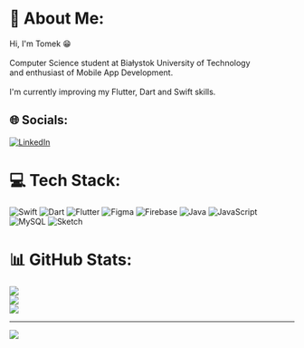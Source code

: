 # 💫 About Me:
Hi, I'm Tomek 😁<br><br>Computer Science student at Białystok University of Technology<br>and enthusiast of Mobile App Development.<br><br>I'm currently improving my Flutter, Dart and Swift skills.


## 🌐 Socials:
[![LinkedIn](https://img.shields.io/badge/LinkedIn-%230077B5.svg?logo=linkedin&logoColor=white)](https://linkedin.com/in/https://www.linkedin.com/in/tomasz-turosinski/) 

# 💻 Tech Stack:
![Swift](https://img.shields.io/badge/swift-F54A2A?style=flat&logo=swift&logoColor=white) ![Dart](https://img.shields.io/badge/dart-%230175C2.svg?style=flat&logo=dart&logoColor=white) ![Flutter](https://img.shields.io/badge/Flutter-%2302569B.svg?style=flat&logo=Flutter&logoColor=white) ![Figma](https://img.shields.io/badge/figma-%23F24E1E.svg?style=flat&logo=figma&logoColor=white) ![Firebase](https://img.shields.io/badge/firebase-%23039BE5.svg?style=flat&logo=firebase) ![Java](https://img.shields.io/badge/java-%23ED8B00.svg?style=flat&logo=openjdk&logoColor=white) ![JavaScript](https://img.shields.io/badge/javascript-%23323330.svg?style=flat&logo=javascript&logoColor=%23F7DF1E) ![MySQL](https://img.shields.io/badge/mysql-%2300000f.svg?style=flat&logo=mysql&logoColor=white) ![Sketch](https://img.shields.io/badge/Sketch-FFB387?style=flat&logo=sketch&logoColor=black)
# 📊 GitHub Stats:
![](https://github-readme-stats.vercel.app/api?username=TUROSINSKI&theme=radical&hide_border=true&include_all_commits=false&count_private=false)<br/>
![](https://github-readme-streak-stats.herokuapp.com/?user=TUROSINSKI&theme=radical&hide_border=true)<br/>
![](https://github-readme-stats.vercel.app/api/top-langs/?username=TUROSINSKI&theme=radical&hide_border=true&include_all_commits=false&count_private=false&layout=compact)

---
[![](https://visitcount.itsvg.in/api?id=TUROSINSKI&icon=6&color=6)](https://visitcount.itsvg.in)

<!-- Proudly created with GPRM ( https://gprm.itsvg.in ) -->
